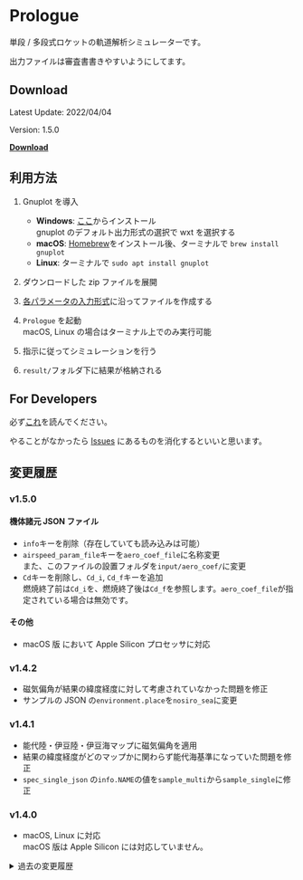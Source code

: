 # Prologue

単段 / 多段式ロケットの軌道解析シミュレーターです。

出力ファイルは審査書書きやすいようにしてます。

## Download

Latest Update: 2022/04/04

Version: 1.5.0

[**Download**](https://github.com/FROM-THE-EARTH/Prologue/releases/latest)

## 利用方法

1. Gnuplot を導入

   - **Windows**: [ここ](https://sourceforge.net/projects/gnuplot/files/gnuplot/5.2.8/)からインストール<br>
     gnuplot のデフォルト出力形式の選択で wxt を選択する
   - **macOS**: [Homebrew](https://brew.sh/index_ja)をインストール後、ターミナルで `brew install gnuplot`
   - **Linux**: ターミナルで `sudo apt install gnuplot`

2. ダウンロードした zip ファイルを展開

3. [各パラメータの入力形式](https://github.com/FROM-THE-EARTH/Prologue/blob/master/docs/INPUT.md)に沿ってファイルを作成する

4. `Prologue` を起動<br>
   macOS, Linux の場合はターミナル上でのみ実行可能

5. 指示に従ってシミュレーションを行う

6. `result/`フォルダ下に結果が格納される

## For Developers

必ず[これ](https://github.com/FROM-THE-EARTH/Prologue/blob/master/docs/DEVELOPMENT.md)を読んでください。

やることがなかったら [Issues](https://github.com/FROM-THE-EARTH/Prologue/issues) にあるものを消化するといいと思います。

## 変更履歴

### v1.5.0

#### 機体諸元 JSON ファイル

- `info`キーを削除（存在していても読み込みは可能）
- `airspeed_param_file`キーを`aero_coef_file`に名称変更 <br>
  また、このファイルの設置フォルダを`input/aero_coef/`に変更
- `Cd`キーを削除し、`Cd_i`, `Cd_f`キーを追加<br>
  燃焼終了前は`Cd_i`を、燃焼終了後は`Cd_f`を参照します。`aero_coef_file`が指定されている場合は無効です。

#### その他

- macOS 版 において Apple Silicon プロセッサに対応

### v1.4.2

- 磁気偏角が結果の緯度経度に対して考慮されていなかった問題を修正
- サンプルの JSON の`environment.place`を`nosiro_sea`に変更

### v1.4.1

- 能代陸・伊豆陸・伊豆海マップに磁気偏角を適用
- 結果の緯度経度がどのマップかに関わらず能代海基準になっていた問題を修正
- `spec_single_json` の`info.NAME`の値を`sample_multi`から`sample_single`に修正

### v1.4.0

- macOS, Linux に対応<br>
  macOS 版は Apple Silicon には対応していません。

<details>
<summary>過去の変更履歴</summary>

### v1.3.1

- エンジン推力の線形補間アルゴリズムを修正

### v1.3.0

- 詳細解析モードにおいて、各ステップでの主要な値を出力するように変更

### v1.2.1

- 伊豆陸マップを追加

### v1.2.0

- 圧力中心傾斜、抗力係数傾斜を計算に含むように変更
- 機体速度に対する圧力中心（傾斜），抗力係数（傾斜），法線力係数　を入力するを追加(input/airspeed_param/\*\*.csv として保存する。指定しない場合は諸元 JSON の定数を用いる。傾斜は指定されていない場合 0 となる。)
- 機体諸元 json ファイルに有効でない値がある場合にエラーを出力するように変更
- 伊豆海の緯度経度情報を設定

### v1.1.1

- 抗力係数の向きを修正
- 風向風速ファイルにヘッダを追加

### v1.1.0

- 伊豆海マップを追加

### v1.0.1

- 弾道シミュレーションモードで最高高度時刻が取得できない不具合を修正

### v1.0.0

- リリース

</details>
